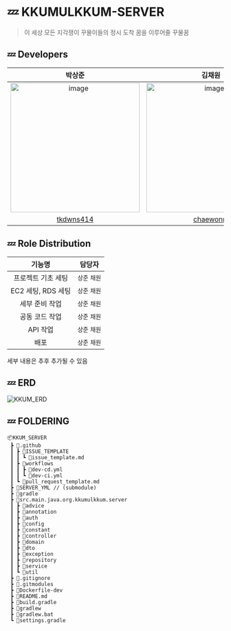 # 💤 KKUMULKKUM-SERVER

> 이 세상 모든 지각쟁이 꾸물이들의 정시 도착 꿈을 이루어줄 꾸물꿈

## 💤 Developers

|                                           박상준                                            |                                            김채원                                            |
|:----------------------------------------------------------------------------------------:|:-----------------------------------------------------------------------------------------:|
| <img width="300" alt="image" src="https://avatars.githubusercontent.com/u/74230343?v=4"> | <img width="300" alt="image" src="https://avatars.githubusercontent.com/u/113420297?v=4"> | 
|                        [tkdwns414](https://github.com/tkdwns414)                         |                            [chaewonni](https://github.com/chaewonni)                            |


## 💤 Role Distribution
<div markdown="1">  

|      기능명       |    담당자    |
|:--------------:|:---------:|
|   프로젝트 기초 세팅   | `상준` `채원` |
| EC2 세팅, RDS 세팅 | `상준` `채원`  |
|    세부 준비 작업    | `상준` `채원` |
|    공동 코드 작업    | `상준` `채원` |
|     API 작업     | `상준` `채원` |
|       배포       | `상준` `채원` |

</div>

세부 내용은 추후 추가될 수 있음

## 💤 ERD

![KKUM_ERD](https://github.com/OMZigak/KKUM_SERVER/assets/74230343/a4d5b4b4-002e-4484-b31c-1c952dacf665)

## 💤 FOLDERING
```plaintext
📦KKUM_SERVER
 ┣ 📂.github
 ┃ ┣ 📂ISSUE_TEMPLATE
 ┃ ┃ ┗ 📜issue_template.md
 ┃ ┣ 📂workflows
 ┃ ┃ ┣ 📜dev-cd.yml
 ┃ ┃ ┗ 📜dev-ci.yml
 ┃ ┗ 📜pull_request_template.md
 ┣ 📂SERVER_YML // (submodule)
 ┣ 📂gradle
 ┣ 📂src.main.java.org.kkumulkkum.server
 ┃ ┣ 📂advice
 ┃ ┣ 📂annotation
 ┃ ┣ 📂auth
 ┃ ┣ 📂config
 ┃ ┣ 📂constant
 ┃ ┣ 📂controller
 ┃ ┣ 📂domain
 ┃ ┣ 📂dto
 ┃ ┣ 📂exception
 ┃ ┣ 📂repository
 ┃ ┣ 📂service
 ┃ ┗ 📂util
 ┣ 📜.gitignore
 ┣ 📜.gitmodules
 ┣ 📜Dockerfile-dev
 ┣ 📜README.md
 ┣ 📜build.gradle
 ┣ 📜gradlew
 ┣ 📜gradlew.bat
 ┗ 📜settings.gradle
```